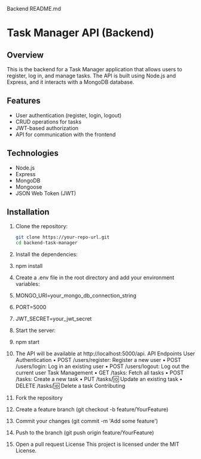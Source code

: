 Backend README.md
# Task Manager API (Backend)

## Overview
This is the backend for a Task Manager application that allows users to register, log in, and manage tasks. The API is built using Node.js and Express, and it interacts with a MongoDB database.

## Features
- User authentication (register, login, logout)
- CRUD operations for tasks
- JWT-based authorization
- API for communication with the frontend

## Technologies
- Node.js
- Express
- MongoDB
- Mongoose
- JSON Web Token (JWT)

## Installation

1. Clone the repository:

   ```bash
   git clone https://your-repo-url.git
   cd backend-task-manager
2.	Install the dependencies:
3.	npm install
4.	Create a .env file in the root directory and add your environment variables:
5.	MONGO_URI=your_mongo_db_connection_string
6.	PORT=5000
7.	JWT_SECRET=your_jwt_secret
8.	Start the server:
9.	npm start
10.	The API will be available at http://localhost:5000/api.
API Endpoints
User Authentication
•	POST /users/register: Register a new user
•	POST /users/login: Log in an existing user
•	POST /users/logout: Log out the current user
Task Management
•	GET /tasks: Fetch all tasks
•	POST /tasks: Create a new task
•	PUT /tasks/:id: Update an existing task
•	DELETE /tasks/:id: Delete a task
Contributing
1.	Fork the repository
2.	Create a feature branch (git checkout -b feature/YourFeature)
3.	Commit your changes (git commit -m 'Add some feature')
4.	Push to the branch (git push origin feature/YourFeature)
5.	Open a pull request
License
This project is licensed under the MIT License.

